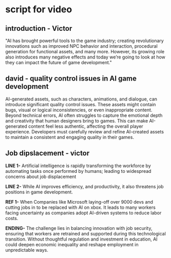 # script for video 

## introduction - Victor  
"AI has brought powerful tools to the game industry; creating revolutionary innovations such as improved NPC behavior and interaction, procedural generation for functional assets, and many more. However, its growing role also introduces many negative effects and today we’re going to look at how they can impact the future of game development." 

## david - quality control issues in AI game development

AI-generated assets, such as characters, animations, and dialogue, can introduce significant quality control issues. These assets might contain bugs, visual or logical inconsistencies, or even inappropriate content. Beyond technical errors, AI often struggles to capture the emotional depth and creativity that human designers bring to games. This can make AI-generated content feel less authentic, affecting the overall player experience. Developers must carefully review and refine AI-created assets to maintain a consistent and engaging quality in their games.

## Job dipslacement - victor 
**LINE 1-** Artificial intelligence is rapidly transforming the workforce by automating tasks once performed by humans; leading to widespread concerns about job displacement

**LINE 2-**   While AI improves efficiency, and productivity, it also threatens job positions in game development. 

**REF 1-**  When Companies like Microsoft laying-off over 9000 devs  and cutting jobs in to be replaced with AI on xbox. It leads to many workers facing uncertainty as companies adopt AI-driven systems to reduce labor costs. 

**ENDING-** The challenge lies in balancing innovation with job security, ensuring that workers are retrained and supported during this technological transition. Without thoughtful regulation and investment in education, AI could deepen economic inequality and reshape employment in unpredictable ways.
